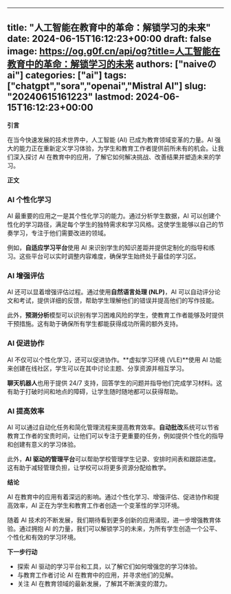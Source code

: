 
---
title: "人工智能在教育中的革命：解锁学习的未来"
date: 2024-06-15T16:12:23+00:00
draft: false
image: https://og.g0f.cn/api/og?title=人工智能在教育中的革命：解锁学习的未来
authors: ["naiveのai"]
categories: ["ai"]
tags: ["chatgpt","sora","openai","Mistral AI"]
slug: "20240615161223"
lastmod: 2024-06-15T16:12:23+00:00
---
**引言**

在当今快速发展的技术世界中，人工智能 (AI) 已成为教育领域变革的力量。AI 强大的能力正在重新定义学习体验，为学生和教育工作者提供前所未有的机会。让我们深入探讨 AI 在教育中的应用，了解它如何解决挑战、改善结果并塑造未来的学习。

**正文**

### AI 个性化学习

AI 最重要的应用之一是其个性化学习的能力。通过分析学生数据，AI 可以创建个性化的学习路径，满足每个学生的独特需求和学习风格。这使学生能够以自己的节奏学习，专注于他们需要改进的领域。

例如，**自适应学习平台**使用 AI 来识别学生的知识差距并提供定制化的指导和练习。这些平台可以实时调整内容难度，确保学生始终处于最佳的学习区。

### AI 增强评估

AI 还可以显着增强评估过程。通过使用**自然语言处理 (NLP)**，AI 可以自动评分论文和考试，提供详细的反馈，帮助学生理解他们的错误并提高他们的写作技能。

此外，**预测分析**模型可以识别有学习困难风险的学生，使教育工作者能够及时提供干预措施。这有助于确保所有学生都能获得成功所需的额外支持。

### AI 促进协作

AI 不仅可以个性化学习，还可以促进协作。**虚拟学习环境 (VLE)**使用 AI 功能来创建在线社区，学生可以在其中讨论主题、分享资源并相互学习。

**聊天机器人**也用于提供 24/7 支持，回答学生的问题并指导他们完成学习材料。这有助于打破时间和地点的障碍，让学生随时随地都可以获得帮助。

### AI 提高效率

AI 可以通过自动化任务和简化管理流程来提高教育效率。**自动批改**系统可以节省教育工作者的宝贵时间，让他们可以专注于更重要的任务，例如提供个性化的指导和创建有意义的学习体验。

此外，**AI 驱动的管理平台**可以帮助学校管理学生记录、安排时间表和跟踪进度。这有助于减轻管理负担，让学校可以将更多资源分配给教学。

**结论**

AI 在教育中的应用有着深远的影响。通过个性化学习、增强评估、促进协作和提高效率，AI 正在为学生和教育工作者创造一个变革性的学习环境。

随着 AI 技术的不断发展，我们期待看到更多创新的应用涌现，进一步增强教育体验。通过拥抱 AI 的力量，我们可以解锁学习的未来，为所有学生创造一个公平、个性化和有效的学习环境。

**下一步行动**

* 探索 AI 驱动的学习平台和工具，以了解它们如何增强您的学习体验。
* 与教育工作者讨论 AI 在教育中的应用，并寻求他们的见解。
* 关注 AI 在教育领域的最新发展，了解其不断演变的潜力。